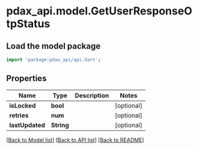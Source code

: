 # pdax_api.model.GetUserResponseOtpStatus

## Load the model package
```dart
import 'package:pdax_api/api.dart';
```

## Properties
Name | Type | Description | Notes
------------ | ------------- | ------------- | -------------
**isLocked** | **bool** |  | [optional] 
**retries** | **num** |  | [optional] 
**lastUpdated** | **String** |  | [optional] 

[[Back to Model list]](../README.md#documentation-for-models) [[Back to API list]](../README.md#documentation-for-api-endpoints) [[Back to README]](../README.md)


